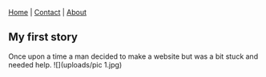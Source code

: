 [Home](index.md) | [Contact](contact.md) | [About](about.md)

## My first story 

Once upon a time a man decided to make a website but was a bit stuck and needed help. ![](uploads/pic 1.jpg) 







 
 

